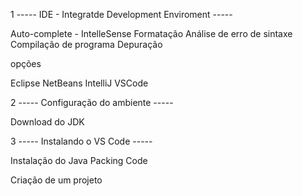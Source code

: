1 ----- IDE - Integratde Development Enviroment -----

Auto-complete - IntelleSense
Formatação
Análise de erro de sintaxe
Compilação de programa
Depuração

opções

Eclipse
NetBeans
IntelliJ
VSCode

2 ----- Configuração do ambiente -----

Download do JDK

3 ----- Instalando o VS Code -----

Instalação do Java Packing Code

Criação de um projeto
